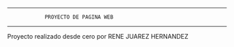--------------------------------------------------------------------------------------------------------
				PROYECTO DE PAGINA WEB
--------------------------------------------------------------------------------------------------------

Proyecto realizado desde cero por RENE JUAREZ HERNANDEZ

